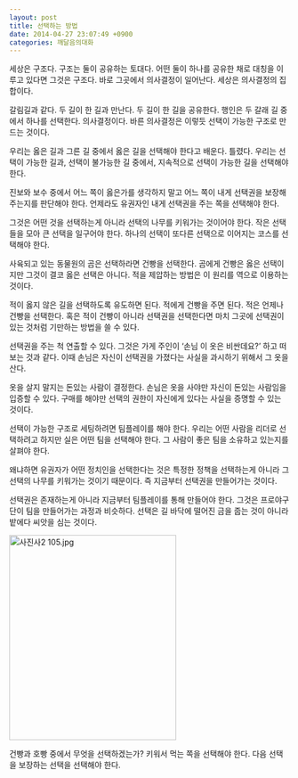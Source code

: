 ```yaml
---
layout: post
title: 선택하는 방법
date: 2014-04-27 23:07:49 +0900
categories: 깨달음의대화
---
```

  


세상은 구조다. 구조는 둘이 공유하는 토대다. 어떤 둘이 하나를 공유한 채로 대칭을 이루고 있다면 그것은 구조다. 바로 그곳에서 의사결정이 일어난다. 세상은 의사결정의 집합이다. 

  


갈림길과 같다. 두 길이 한 길과 만난다. 두 길이 한 길을 공유한다. 행인은 두 갈래 길 중에서 하나를 선택한다. 의사결정이다. 바른 의사결정은 이렇듯 선택이 가능한 구조로 만드는 것이다. 

  


우리는 옳은 길과 그른 길 중에서 옳은 길을 선택해야 한다고 배운다. 틀렸다. 우리는 선택이 가능한 길과, 선택이 불가능한 길 중에서, 지속적으로 선택이 가능한 길을 선택해야 한다.

  


진보와 보수 중에서 어느 쪽이 옳은가를 생각하지 말고 어느 쪽이 내게 선택권을 보장해 주는지를 판단해야 한다. 언제라도 유권자인 내게 선택권을 주는 쪽을 선택해야 한다. 

  


그것은 어떤 것을 선택하는게 아니라 선택의 나무를 키워가는 것이어야 한다. 작은 선택들을 모아 큰 선택을 일구어야 한다. 하나의 선택이 또다른 선택으로 이어지는 코스를 선택해야 한다. 

  


사육되고 있는 동물원의 곰은 선택하라면 건빵을 선택한다. 곰에게 건빵은 옳은 선택이지만 그것이 결코 옳은 선택은 아니다. 적을 제압하는 방법은 이 원리를 역으로 이용하는 것이다. 

  


적이 옳지 않은 길을 선택하도록 유도하면 된다. 적에게 건빵을 주면 된다. 적은 언제나 건빵을 선택한다. 혹은 적이 건빵이 아니라 선택권을 선택한다면 마치 그곳에 선택권이 있는 것처럼 기만하는 방법을 쓸 수 있다.

  


선택권을 주는 척 연출할 수 있다. 그것은 가게 주인이 ‘손님 이 옷은 비싼데요?’ 하고 떠보는 것과 같다. 이때 손님은 자신이 선택권을 가졌다는 사실을 과시하기 위해서 그 옷을 산다. 

  


옷을 살지 말지는 돈있는 사람이 결정한다. 손님은 옷을 사야만 자신이 돈있는 사람임을 입증할 수 있다. 구매를 해야만 선택의 권한이 자신에게 있다는 사실을 증명할 수 있는 것이다. 

  


선택이 가능한 구조로 세팅하려면 팀플레이를 해야 한다. 우리는 어떤 사람을 리더로 선택하려고 하지만 실은 어떤 팀을 선택해야 한다. 그 사람이 좋은 팀을 소유하고 있는지를 살펴야 한다. 

  


왜냐하면 유권자가 어떤 정치인을 선택한다는 것은 특정한 정책을 선택하는게 아니라 그 선택의 나무를 키워가는 것이기 때문이다. 즉 지금부터 선택권을 만들어가는 것이다. 

  


선택권은 존재하는게 아니라 지금부터 팀플레이를 통해 만들어야 한다. 그것은 프로야구단이 팀을 만들어가는 과정과 비슷하다. 선택은 길 바닥에 떨어진 금을 줍는 것이 아니라 밭에다 씨앗을 심는 것이다. 

  



 <img src="assets/attach/images/198/894/468/사진사2 105.jpg" alt="사진사2 105.jpg" width="300" height="368" /> 

  


건빵과 호빵 중에서 무엇을 선택하겠는가? 키워서 먹는 쪽을 선택해야 한다. 다음 선택을 보장하는 선택을 선택해야 한다.
